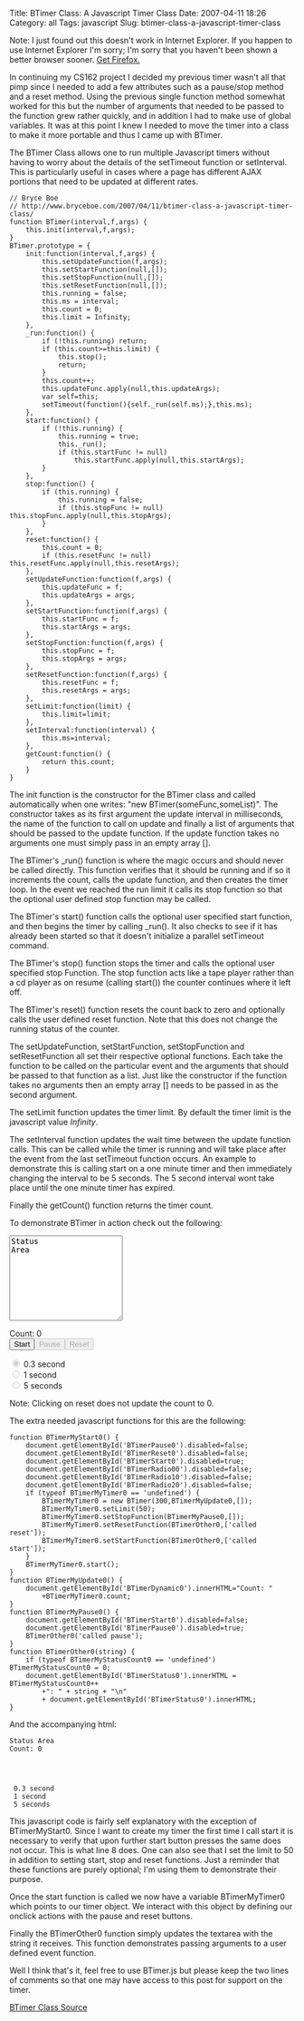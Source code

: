 Title: BTimer Class: A Javascript Timer Class
Date: 2007-04-11 18:26
Category: all
Tags: javascript
Slug: btimer-class-a-javascript-timer-class

Note: I just found out this doesn't work in Internet Explorer. If you
happen to use Internet Explorer I'm sorry; I'm sorry that you haven't
been shown a better browser sooner. [Get Firefox.][]

In continuing my CS162 project I decided my previous timer wasn't all
that pimp since I needed to add a few attributes such as a pause/stop
method and a reset method. Using the previous single function method
somewhat worked for this but the number of arguments that needed to be
passed to the function grew rather quickly, and in addition I had to
make use of global variables. It was at this point I knew I needed to
move the timer into a class to make it more portable and thus I came up
with BTimer.

The BTimer Class allows one to run multiple Javascript timers without
having to worry about the details of the setTimeout function or
setInterval. This is particularly useful in cases where a page has
different AJAX portions that need to be updated at different rates.

~~~~ {lang="Javascript" line="1"}
// Bryce Boe
// http://www.bryceboe.com/2007/04/11/btimer-class-a-javascript-timer-class/
function BTimer(interval,f,args) {
    this.init(interval,f,args);
}
BTimer.prototype = {
    init:function(interval,f,args) {
        this.setUpdateFunction(f,args);
        this.setStartFunction(null,[]);
        this.setStopFunction(null,[]);
        this.setResetFunction(null,[]);
        this.running = false;
        this.ms = interval;
        this.count = 0;
        this.limit = Infinity;
    },
    _run:function() {
        if (!this.running) return;
        if (this.count>=this.limit) {
            this.stop();
            return;
        }
        this.count++;
        this.updateFunc.apply(null,this.updateArgs);
        var self=this;
        setTimeout(function(){self._run(self.ms);},this.ms);
    },
    start:function() {
        if (!this.running) {
            this.running = true;
            this._run();
            if (this.startFunc != null)
                this.startFunc.apply(null,this.startArgs);
        }
    },
    stop:function() {
        if (this.running) {
            this.running = false;
            if (this.stopFunc != null) this.stopFunc.apply(null,this.stopArgs);
        }
    },
    reset:function() {
        this.count = 0;
        if (this.resetFunc != null) this.resetFunc.apply(null,this.resetArgs);
    },
    setUpdateFunction:function(f,args) {
        this.updateFunc = f;
        this.updateArgs = args;
    },
    setStartFunction:function(f,args) {
        this.startFunc = f;
        this.startArgs = args;
    },
    setStopFunction:function(f,args) {
        this.stopFunc = f;
        this.stopArgs = args;
    },
    setResetFunction:function(f,args) {
        this.resetFunc = f;
        this.resetArgs = args;
    },
    setLimit:function(limit) {
        this.limit=limit;
    },
    setInterval:function(interval) {
        this.ms=interval;
    },
    getCount:function() {
        return this.count;
    }
}
~~~~

The init function is the constructor for the BTimer class and called
automatically when one writes: "new BTimer(someFunc,someList)". The
constructor takes as its first argument the update interval in
milliseconds, the name of the function to call on update and finally a
list of arguments that should be passed to the update function. If the
update function takes no arguments one must simply pass in an empty
array [].

The BTimer's \_run() function is where the magic occurs and should never
be called directly. This function verifies that it should be running and
if so it increments the count, calls the update function, and then
creates the timer loop. In the event we reached the run limit it calls
its stop function so that the optional user defined stop function may be
called.

The BTimer's start() function calls the optional user specified start
function, and then begins the timer by calling \_run(). It also checks
to see if it has already been started so that it doesn't initialize a
parallel setTimeout command.

The BTimer's stop() function stops the timer and calls the optional user
specified stop Function. The stop function acts like a tape player
rather than a cd player as on resume (calling start()) the counter
continues where it left off.

The BTimer's reset() function resets the count back to zero and
optionally calls the user defined reset function. Note that this does
not change the running status of the counter.

The setUpdateFunction, setStartFunction, setStopFunction and
setResetFunction all set their respective optional functions. Each take
the function to be called on the particular event and the arguments that
should be passed to that function as a list. Just like the constructor
if the function takes no arguments then an empty array [] needs to be
passed in as the second argument.

The setLimit function updates the timer limit. By default the timer
limit is the javascript value *Infinity*.

The setInterval function updates the wait time between the update
function calls. This can be called while the timer is running and will
take place after the event from the last setTimeout function occurs. An
example to demonstrate this is calling start on a one minute timer and
then immediately changing the interval to be 5 seconds. The 5 second
interval wont take place until the one minute timer has expired.

Finally the getCount() function returns the timer count.

To demonstrate BTimer in action check out the following:

<p>
<script type="text/javascript" src="http://www.bryceboe.com/wordpress/wp-content/uploads/2007/04/btimer0.js"></script>
  
<textarea id="BTimerStatus0" style="width:200px;height:150px;">Status
Area</textarea>

</p>
<div id="BTimerDynamic0">
Count: 0

</div>
<input type="button" value="Start" id="BTimerStart0" onclick="BTimerMyStart0();"></input><input type="button" value="Pause" id="BTimerPause0" onclick="BTimerMyTimer0.stop();" disabled></input><input type="button" value="Reset" id="BTimerReset0" onclick="BTimerMyTimer0.reset();" disabled></input>  

<input type="radio" id="BTimerRadio00" name="BTimertimeout" onclick="BTimerMyTimer0.setInterval(300);BTimerOther0('selected .3 second');" checked disabled></input>
0.3 second  
<input type="radio" id="BTimerRadio10" name="BTimertimeout" onclick="BTimerMyTimer0.setInterval(1000);BTimerOther0('selected 1 second');" disabled></input>
1 second  
<input type="radio" id="BTimerRadio20" name="BTimertimeout" onclick="BTimerMyTimer0.setInterval(5000);BTimerOther0('selected 5 seconds');" disabled></input>
5 seconds  

Note: Clicking on reset does not update the count to 0.

The extra needed javascript functions for this are the following:

~~~~ {lang="Javascript" line="1"}
function BTimerMyStart0() {
    document.getElementById('BTimerPause0').disabled=false;
    document.getElementById('BTimerReset0').disabled=false;
    document.getElementById('BTimerStart0').disabled=true;
    document.getElementById('BTimerRadio00').disabled=false;
    document.getElementById('BTimerRadio10').disabled=false;
    document.getElementById('BTimerRadio20').disabled=false;
    if (typeof BTimerMyTimer0 == 'undefined') {
        BTimerMyTimer0 = new BTimer(300,BTimerMyUpdate0,[]);
        BTimerMyTimer0.setLimit(50);
        BTimerMyTimer0.setStopFunction(BTimerMyPause0,[]);
        BTimerMyTimer0.setResetFunction(BTimerOther0,['called reset']);
        BTimerMyTimer0.setStartFunction(BTimerOther0,['called start']);
    }
    BTimerMyTimer0.start();
}
function BTimerMyUpdate0() {
    document.getElementById('BTimerDynamic0').innerHTML="Count: "
        +BTimerMyTimer0.count;
}
function BTimerMyPause0() {
    document.getElementById('BTimerStart0').disabled=false;
    document.getElementById('BTimerPause0').disabled=true;
    BTimerOther0('called pause');
}
function BTimerOther0(string) {
    if (typeof BTimerMyStatusCount0 == 'undefined') BTimerMyStatusCount0 = 0;
    document.getElementById('BTimerStatus0').innerHTML = BTimerMyStatusCount0++
        +": " + string + "\n"
        + document.getElementById('BTimerStatus0').innerHTML;
}
~~~~

And the accompanying html:

~~~~ {lang="html4strict"}
Status Area
Count: 0




 0.3 second
 1 second
 5 seconds
~~~~

This javascript code is fairly self explanatory with the exception of
BTimerMyStart0. Since I want to create my timer the first time I call
start it is necessary to verify that upon further start button presses
the same does not occur. This is what line 8 does. One can also see that
I set the limit to 50 in addition to setting start, stop and reset
functions. Just a reminder that these functions are purely optional; I'm
using them to demonstrate their purpose.

Once the start function is called we now have a variable BTimerMyTimer0
which points to our timer object. We interact with this object by
defining our onclick actions with the pause and reset buttons.

Finally the BTimerOther0 function simply updates the textarea with the
string it receives. This function demonstrates passing arguments to a
user defined event function.

Well I think that's it, feel free to use BTimer.js but please keep the
two lines of comments so that one may have access to this post for
support on the timer.

[BTimer Class Source][]

  [Get Firefox.]: http://www.getfirefox.com
  [BTimer Class Source]: http://www.bryceboe.com/wordpress/wp-content/uploads/2007/04/btimer.js
    "BTimer Class"
